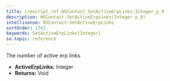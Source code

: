 ```yaml
---
title: crmscript_ref_NSContact_SetActiveErpLinks_Integer_p_0
description: NSContact.SetActiveErpLinks(Integer p_0)
intellisense: NSContact.SetActiveErpLinks
sortOrder: 1741
keywords: SetActiveErpLinks(Integer)
so.topic: reference
---
```



The number of active erp links



* **ActiveErpLinks:** Integer
* **Returns:** Void


